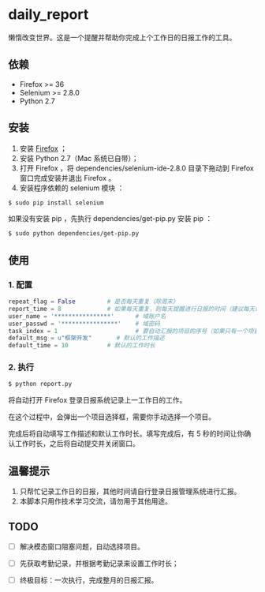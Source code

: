 daily_report
===

懒惰改变世界。这是一个提醒并帮助你完成上个工作日的日报工作的工具。

## 依赖 ##

* Firefox >= 36
* Selenium >= 2.8.0
* Python 2.7

## 安装 ##

1. 安装 [Firefox](http://www.firefox.com.cn/download/) ；
2. 安装 Python 2.7（Mac 系统已自带）；
3. 打开 Firefox ，将 dependencies/selenium-ide-2.8.0 目录下拖动到 Firefox 窗口完成安装并退出 Firefox 。
4. 安装程序依赖的 selenium 模块 ：

``` sh
$ sudo pip install selenium
```

如果没有安装 pip ，先执行 dependencies/get-pip.py 安装 pip ：

``` sh
$ sudo python dependencies/get-pip.py
```

## 使用 ##

### 1. 配置 ###

``` python
repeat_flag = False			# 是否每天重复（除周末）
report_time = 8				# 如果每天重复，则每天提醒进行日报的时间（建议每天设为上午8点）
user_name = '****************'		# 域账户名
user_passwd = '****************'	# 域密码
task_index = 1                      # 要自动汇报的项目的序号（如果只有一个项目可以不用改）
default_msg = u"框架开发"		# 默认的工作描述
default_time = 10 			# 默认的工作时长
```

### 2. 执行 ###

``` python
$ python report.py
```

将自动打开 Firefox 登录日报系统记录上一工作日的工作。

在这个过程中，会弹出一个项目选择框，需要你手动选择一个项目。

完成后将自动填写工作描述和默认工作时长。填写完成后，有 5 秒的时间让你确认工作时长，之后将自动提交并关闭窗口。

## 温馨提示 ##

1. 只帮忙记录工作日的日报，其他时间请自行登录日报管理系统进行汇报。
2. 本脚本只用作技术学习交流，请勿用于其他用途。

## TODO ##

* [ ] 解决模态窗口阻塞问题，自动选择项目。
* [ ] 先获取考勤记录，并根据考勤记录来设置工作时长；
* [ ] 终极目标：一次执行，完成整月的日报汇报。

